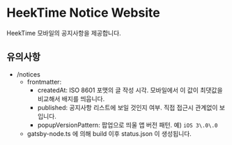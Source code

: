 # HeekTime Notice Website

HeekTime 모바일의 공지사항을 제공합니다.

## 유의사항

- /notices
  - frontmatter:
    - createdAt: ISO 8601 포맷의 글 작성 시각. 모바일에서 이 값이 최댓값을 비교해서 배지를 띄웁니다.
    - published: 공지사항 리스트에 보일 것인지 여부. 직접 접근시 관계없이 보입니다.
    - popupVersionPattern: 팝업으로 띄울 앱 버전 패턴. 예) `iOS 3\.0\.0`
  - gatsby-node.ts 에 의해 build 이후 status.json 이 생성됩니다.
